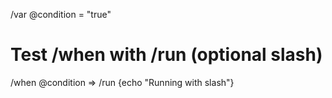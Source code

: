 /var @condition = "true"

# Test /when with /run (optional slash)
/when @condition => /run {echo "Running with slash"}